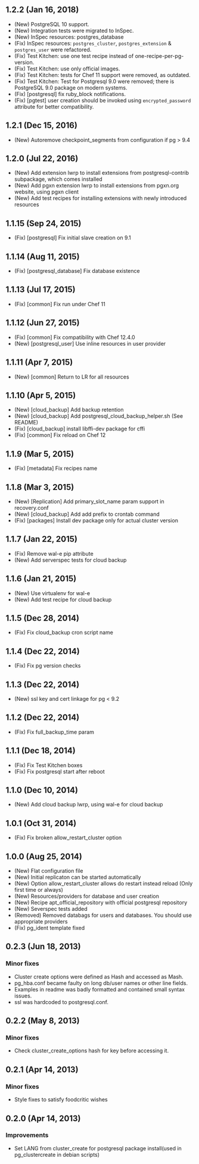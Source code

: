 ## 1.2.2 (Jan 16, 2018)
* (New) PostgreSQL 10 support.
* (New) Integration tests were migrated to InSpec.
* (New) InSpec resources: postgres_database
* (Fix) InSpec resources: `postgres_cluster`, `postgres_extension` & `postgres_user` were refactored.
* (Fix) Test Kitchen: use one test recipe instead of one-recipe-per-pg-version.
* (Fix) Test Kitchen: use only official images.
* (Fix) Test Kitchen: tests for Chef 11 support were removed, as outdated.
* (Fix) Test Kitchen: Test for Postgresql 9.0 were removed; there is PostgreSQL 9.0 package on modern systems.
* (Fix) [postgresql] fix ruby_block notifications.
* (Fix) [pgtest] user creation should be invoked using `encrypted_password` attribute for better compatibility.

## 1.2.1 (Dec 15, 2016)
* (New) Autoremove checkpoint_segments from configuration if pg > 9.4

## 1.2.0 (Jul 22, 2016)
* (New) Add extension lwrp to install extensions from postgresql-contrib subpackage, which comes installed
* (New) Add pgxn extension lwrp to install extensions from pgxn.org website, using pgxn client
* (New) Add test recipes for installing extensions with newly introduced resources

## 1.1.15 (Sep 24, 2015)
* (Fix) [postgresql] Fix initial slave creation on 9.1

## 1.1.14 (Aug 11, 2015)
* (Fix) [postgresql_database] Fix database existence

## 1.1.13 (Jul 17, 2015)
* (Fix) [common] Fix run under Chef 11

## 1.1.12 (Jun 27, 2015)
* (Fix) [common] Fix compatibility with Chef 12.4.0
* (New) [postgresql_user] Use inline resources in user provider

## 1.1.11 (Apr 7, 2015)
* (New) [common] Return to LR for all resources

## 1.1.10 (Apr 5, 2015)
* (New) [cloud_backup] Add backup retention
* (New) [cloud_backup] Add postgresql_cloud_backup_helper.sh (See README)
* (Fix) [cloud_backup] install libffi-dev package for cffi
* (Fix) [common] Fix reload on Chef 12

## 1.1.9 (Mar 5, 2015)
* (Fix) [metadata] Fix recipes name

## 1.1.8 (Mar 3, 2015)
* (New) [Replication] Add primary_slot_name param support in recovery.conf
* (New) [cloud_backup] Add add prefix to crontab command
* (Fix) [packages] Install dev package only for actual cluster version

## 1.1.7 (Jan 22, 2015)
* (Fix) Remove wal-e pip attribute
* (New) Add serverspec tests for cloud backup

## 1.1.6 (Jan 21, 2015)
* (New) Use virtualenv for wal-e
* (New) Add test recipe for cloud backup

## 1.1.5 (Dec 28, 2014)
* (Fix) Fix cloud_backup cron script name

## 1.1.4 (Dec 22, 2014)
* (Fix) Fix pg version checks

## 1.1.3 (Dec 22, 2014)
* (New) ssl key and cert linkage for pg < 9.2

## 1.1.2 (Dec 22, 2014)
* (Fix) Fix full_backup_time param

## 1.1.1 (Dec 18, 2014)
* (Fix) Fix Test Kitchen boxes
* (Fix) Fix postgresql start after reboot

## 1.1.0 (Dec 10, 2014)
* (New) Add cloud backup lwrp, using wal-e for cloud backup

## 1.0.1 (Oct 31, 2014)
* (Fix) Fix broken allow_restart_cluster option

## 1.0.0 (Aug 25, 2014)

* (New) Flat configuration file
* (New) Initial replicaton can be started automatically
* (New) Option allow_restart_cluster allows do restart instead reload (Only first time or always)
* (New) Resources/providers for database and user creation
* (New) Recipe apt_official_repository with official postgresql repository
* (New) Severspec tests added
* (Removed) Removed databags for users and databases. You should use appropriate providers
* (Fix) pg_ident template fixed

## 0.2.3 (Jun 18, 2013)

### Minor fixes

* Cluster create options were defined as Hash and accessed as Mash.
* pg_hba.conf became faulty on long db/user names or other line fields.
* Examples in readme was badly formatted and contained small syntax issues.
* ssl was hardcoded to postgresql.conf.

## 0.2.2 (May 8, 2013)

### Minor fixes

* Check cluster_create_options hash for key before accessing it.

## 0.2.1 (Apr 14, 2013)

### Minor fixes

* Style fixes to satisfy foodcritic wishes

## 0.2.0 (Apr 14, 2013)

### Improvements

* Set LANG from cluster_create for postgresql package install(used in pg_clustercreate in debian scripts)
